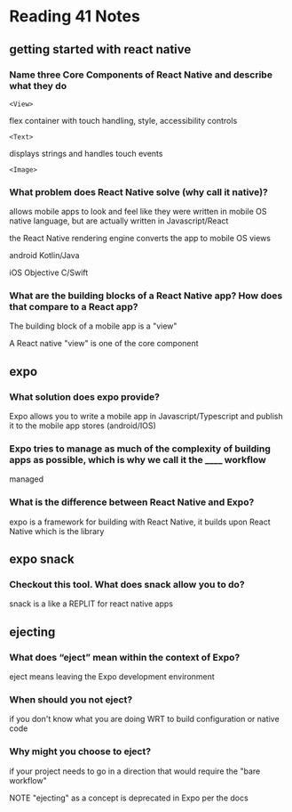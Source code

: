 # Reading 41 Notes

## getting started with react native

### Name three Core Components of React Native and describe what they do

`<View>`

flex container with touch handling, style, accessibility controls

`<Text>`

displays strings and handles touch events

`<Image>`

### What problem does React Native solve (why call it native)?

allows mobile apps to look and feel like they were written in mobile OS native language, but are actually written in Javascript/React

the React Native rendering engine converts the app to mobile OS views

android Kotlin/Java

iOS Objective C/Swift

### What are the building blocks of a React Native app? How does that compare to a React app?

The building block of a mobile app is a "view"

A React native "view" is one of the core component

## expo

### What solution does expo provide?

Expo allows you to write a mobile app in Javascript/Typescript and publish it to the mobile app stores (android/IOS)

### Expo tries to manage as much of the complexity of building apps as possible, which is why we call it the ____ workflow

managed

### What is the difference between React Native and Expo?

expo is a framework for building with React Native, it builds upon React Native which is the library

## expo snack

### Checkout this tool. What does snack allow you to do?

snack is a like a REPLIT for react native apps

## ejecting

### What does “eject” mean within the context of Expo?

eject means leaving the Expo development environment

### When should you not eject?

if you don't know what you are doing WRT to build configuration or native code

### Why might you choose to eject?

if your project needs to go in a direction that would require the "bare workflow"

NOTE "ejecting" as a concept is deprecated in Expo per the docs
